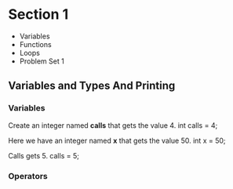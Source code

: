 # Section 1
- Variables
- Functions
- Loops
- Problem Set 1

## Variables and Types And Printing

### Variables

Create an integer named **calls** that gets the value 4.
int calls = 4;

Here we have an integer named **x** that gets the value 50.
int x = 50;

Calls gets 5.
calls = 5;

### Operators
